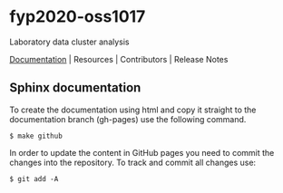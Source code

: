 # fyp2020-oss1017
Laboratory data cluster analysis

[url-documentation]: https://ostiff.github.io/fyp2020-oss1017/index.html

[Documentation][url-documentation] | Resources | Contributors | Release Notes

Sphinx documentation
--------------------
To create the documentation using html and copy it straight to
the documentation branch (gh-pages) use the following command. 

`$ make github`

In order to update the content in GitHub pages you need to commit
the changes into the repository. To track and commit all changes
use:

`$ git add -A`

